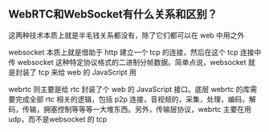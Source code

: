 ## WebRTC和WebSocket有什么关系和区别？

这两种技术本质上就是半毛钱关系都没有，除了它们都可以在 web 中用之外

websocket 本质上就是借助于 http 建立一个 tcp 的连接，然后在这个 tcp 连接中传 websocket 这种特定协议格式的二进制分帧数据。简单点说，websocket 就是封装了 tcp 来给 web 的 JavaScript 用

webrtc 则主要是给 rtc 封装了个 web 的 JavaScript 接口。底层 webrtc 的库需要完成全部 rtc 相关的逻辑，包括 p2p 连接，音视频的，采集，处理，编码，解码，传输，拥塞控制等等等一大堆东西。另外，传输层协议，webrtc 主要在用 udp，而不是websocket 的 tcp